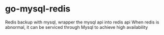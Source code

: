 # go-mysql-redis
Redis backup with mysql, wrapper the mysql api into redis api
When redis is abnormal, it can be serviced through Mysql to achieve high availability
